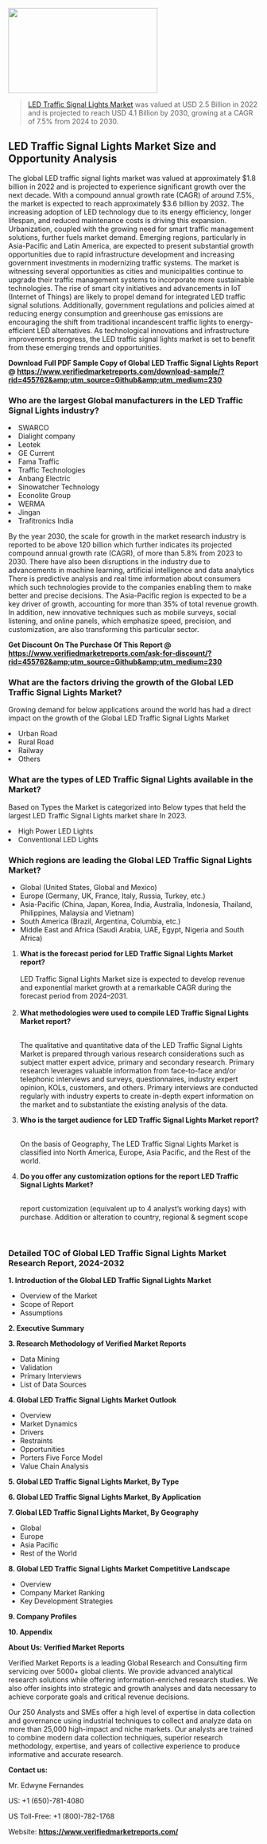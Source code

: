<img src="https://ffe5etoiles.com/wp-content/uploads/2024/12/MST1-300x171.png" alt="" width="300" height="171" class="alignnone size-medium wp-image-20088" /><blockquote><p><p><a href="https://www.verifiedmarketreports.com/download-sample/?rid=455762&utm_source=Github&utm_medium=230" target="_blank">LED Traffic Signal Lights Market</a> was valued at USD 2.5 Billion in 2022 and is projected to reach USD 4.1 Billion by 2030, growing at a CAGR of 7.5% from 2024 to 2030.</p></blockquote><p><h2>LED Traffic Signal Lights Market Size and Opportunity Analysis</h2> The global LED traffic signal lights market was valued at approximately $1.8 billion in 2022 and is projected to experience significant growth over the next decade. With a compound annual growth rate (CAGR) of around 7.5%, the market is expected to reach approximately $3.6 billion by 2032. The increasing adoption of LED technology due to its energy efficiency, longer lifespan, and reduced maintenance costs is driving this expansion. Urbanization, coupled with the growing need for smart traffic management solutions, further fuels market demand. Emerging regions, particularly in Asia-Pacific and Latin America, are expected to present substantial growth opportunities due to rapid infrastructure development and increasing government investments in modernizing traffic systems. The market is witnessing several opportunities as cities and municipalities continue to upgrade their traffic management systems to incorporate more sustainable technologies. The rise of smart city initiatives and advancements in IoT (Internet of Things) are likely to propel demand for integrated LED traffic signal solutions. Additionally, government regulations and policies aimed at reducing energy consumption and greenhouse gas emissions are encouraging the shift from traditional incandescent traffic lights to energy-efficient LED alternatives. As technological innovations and infrastructure improvements progress, the LED traffic signal lights market is set to benefit from these emerging trends and opportunities. </p><p class=""><strong>Download Full PDF Sample Copy of Global LED Traffic Signal Lights Report @ <a href="https://www.verifiedmarketreports.com/download-sample/?rid=455762&amp;utm_source=Github&amp;utm_medium=230" target="_blank">https://www.verifiedmarketreports.com/download-sample/?rid=455762&amp;utm_source=Github&amp;utm_medium=230</a></strong></p><h3 id="" class="">Who are the largest Global manufacturers in the LED Traffic Signal Lights industry?</h3><p><li>SWARCO</li><li> Dialight company</li><li> Leotek</li><li> GE Current</li><li> Fama Traffic</li><li> Traffic Technologies</li><li> Anbang Electric</li><li> Sinowatcher Technology</li><li> Econolite Group</li><li> WERMA</li><li> Jingan</li><li> Trafitronics India</li></p><div class=""><div class="" dir="" data-message-author-role="" data-message-id="" data-message-model-slug=""><div class=""><div class=""><div class=""><div class="" dir="" data-message-author-role="" data-message-id="" data-message-model-slug=""><div class=""><div class=""><p>By the year 2030, the scale for growth in the market research industry is reported to be above 120 billion which further indicates its projected compound annual growth rate (CAGR), of more than 5.8% from 2023 to 2030. There have also been disruptions in the industry due to advancements in machine learning, artificial intelligence and data analytics There is predictive analysis and real time information about consumers which such technologies provide to the companies enabling them to make better and precise decisions. The Asia-Pacific region is expected to be a key driver of growth, accounting for more than 35% of total revenue growth. In addition, new innovative techniques such as mobile surveys, social listening, and online panels, which emphasize speed, precision, and customization, are also transforming this particular sector.</p><p><strong>Get Discount On The Purchase Of This Report @&nbsp; <a href="https://www.verifiedmarketreports.com/ask-for-discount/?rid=455762&amp;utm_source=Github&amp;utm_medium=230" target="_blank">https://www.verifiedmarketreports.com/ask-for-discount/?rid=455762&amp;utm_source=Github&amp;utm_medium=230</a></strong></p></div></div></div></div></div></div></div></div><h3 id="" class="">What are the factors driving the growth of the Global LED Traffic Signal Lights Market?</h3><p id="" class="">Growing demand for below applications around the world has had a direct impact on the growth of the Global LED Traffic Signal Lights Market</p><p id="" class=""><li>Urban Road</li><li> Rural Road</li><li> Railway</li><li> Others</li></p><h3 id="" class="">What are the types of LED Traffic Signal Lights available in the Market?</h3><p id="" class="">Based on Types the Market is categorized into Below types that held the largest LED Traffic Signal Lights market share In 2023.</p><p id="" class=""><li>High Power LED Lights</li><li> Conventional LED Lights</li></p><h3 id="" class="">Which regions are leading the Global LED Traffic Signal Lights Market?</h3><ul><li>Global (United States, Global and Mexico)</li><li>Europe (Germany, UK, France, Italy, Russia, Turkey, etc.)</li><li>Asia-Pacific (China, Japan, Korea, India, Australia, Indonesia, Thailand, Philippines, Malaysia and Vietnam)</li><li>South America (Brazil, Argentina, Columbia, etc.)</li><li>Middle East and Africa (Saudi Arabia, UAE, Egypt, Nigeria and South Africa)</li></ul><p><ol><li><strong>What is the forecast period for LED Traffic Signal Lights Market report?<br /></strong><br /><span data-sheets-root="1" data-sheets-value="{&quot;1&quot;:2,&quot;2&quot;:&quot;XXXX size is expected to develop revenue and exponential market growth at a remarkable CAGR during the forecast period from 2024&ndash;2030.&quot;}" data-sheets-userformat="{&quot;2&quot;:12674,&quot;4&quot;:{&quot;1&quot;:2,&quot;2&quot;:16776960},&quot;10&quot;:2,&quot;11&quot;:0,&quot;15&quot;:&quot;Arial&quot;,&quot;16&quot;:12}">LED Traffic Signal Lights Market size is expected to develop revenue and exponential market growth at a remarkable CAGR during the forecast period from 2024&ndash;2031.</span><br /><br /></li><li><strong>What methodologies were used to compile LED Traffic Signal Lights Market report?<br /><br /></strong><p>The qualitative and quantitative data of the&nbsp;LED Traffic Signal Lights Market is prepared through various research considerations such as subject matter expert advice, primary and secondary research. Primary research leverages valuable information from face-to-face and/or telephonic interviews and surveys, questionnaires, industry expert opinion, KOLs, customers, and others. Primary interviews are conducted regularly with industry experts to create in-depth expert information on the market and to substantiate the existing analysis of the data.&nbsp;</p></li><li><strong>Who is the target audience for LED Traffic Signal Lights Market report?<br /><br /></strong><p>On the basis of Geography, The&nbsp;LED Traffic Signal Lights Market is classified into North America, Europe, Asia Pacific, and the Rest of the world.</p></li><li><strong>Do you offer any customization options for the report LED Traffic Signal Lights Market?<br /><br /></strong><p>report customization (equivalent up to 4 analyst&rsquo;s working days) with purchase. Addition or alteration to country, regional &amp; segment scope</p><p>&nbsp;</p></li></ol></p><h3 id="" class="">Detailed TOC of Global LED Traffic Signal Lights Market Research Report, 2024-2032</h3><p id="" class=""><strong>1. Introduction of the Global LED Traffic Signal Lights Market</strong></p><ul><li>Overview of the Market</li><li>Scope of Report</li><li>Assumptions</li></ul><p id="" class=""><strong>2. Executive Summary</strong></p><p id="" class=""><strong>3. Research Methodology of&nbsp;Verified Market Reports</strong></p><ul><li>Data Mining</li><li>Validation</li><li>Primary Interviews</li><li>List of Data Sources</li></ul><p id="" class=""><strong>4. Global LED Traffic Signal Lights Market Outlook</strong></p><ul><li>Overview</li><li>Market Dynamics</li><li>Drivers</li><li>Restraints</li><li>Opportunities</li><li>Porters Five Force Model</li><li>Value Chain Analysis</li></ul><p id="" class=""><strong>5. Global LED Traffic Signal Lights Market, By&nbsp;Type</strong></p><p id="" class=""><strong>6. Global LED Traffic Signal Lights Market, By Application</strong></p><p id="" class=""><strong>7. Global LED Traffic Signal Lights Market, By Geography</strong></p><ul><li>Global</li><li>Europe</li><li>Asia Pacific</li><li>Rest of the World</li></ul><p id="" class=""><strong>8. Global LED Traffic Signal Lights Market Competitive Landscape</strong></p><ul><li>Overview</li><li>Company Market Ranking</li><li>Key Development Strategies</li></ul><p id="" class=""><strong>9. Company Profiles</strong></p><p id="" class=""><strong>10. Appendix</strong></p><p id="" class=""><strong>About Us: Verified Market Reports</strong></p><p id="" class="">Verified Market Reports is a leading Global Research and Consulting firm servicing over 5000+ global clients. We provide advanced analytical research solutions while offering information-enriched research studies. We also offer insights into strategic and growth analyses and data necessary to achieve corporate goals and critical revenue decisions.</p><p id="" class="">Our 250 Analysts and SMEs offer a high level of expertise in data collection and governance using industrial techniques to collect and analyze data on more than 25,000 high-impact and niche markets. Our analysts are trained to combine modern data collection techniques, superior research methodology, expertise, and years of collective experience to produce informative and accurate research.</p><p id="" class=""><strong>Contact us:</strong></p><p id="" class="">Mr. Edwyne Fernandes</p><p id="" class="">US: +1 (650)-781-4080</p><p id="" class="">US Toll-Free: +1 (800)-782-1768</p><p id="" class="">Website: <a target="" data-test-app-aware-link=""><strong>https://www.verifiedmarketreports.com/</strong></a></p>
